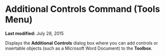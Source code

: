 
# Additional Controls Command (Tools Menu)

 **Last modified:** July 28, 2015

Displays the  **Additional** **Controls** dialog box where you can add controls or insertable objects (such as a Microsoft Word Document) to the **Toolbox**.
